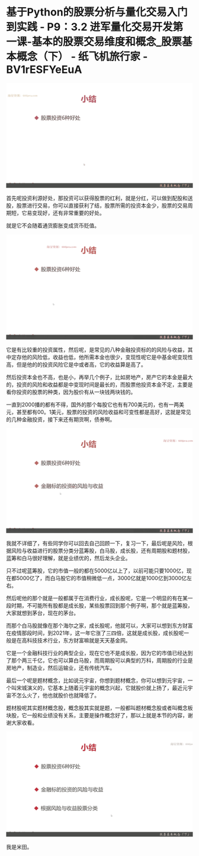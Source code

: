 # 基于Python的股票分析与量化交易入门到实践 - P9：3.2 进军量化交易开发第一课-基本的股票交易维度和概念_股票基本概念（下） - 纸飞机旅行家 - BV1rESFYeEuA

![](img/654705fea9377b14e4e6a47fb47e0980_0.png)

首先呢投资利源好处，那投资可以获得股票的红利，就是分红，可以做到配股和送股，股票进行交易，你可以直接获利了结，股票所需的投资本金少，股票的交易周期短，它易变现好，还有非常重要的好处。

就是它不会随着通货膨胀变成货币贬值。

![](img/654705fea9377b14e4e6a47fb47e0980_2.png)

它是有比较重的投资属性，然后呢，是常见的八种金融投资标的的风险与收益，其中定存他的风险低，收益也低，他所需本金也很少，变现性呢它是中基金呢变现性高，但是他的的投资风险它是中或者高，它的收益算是高了。

然后投资本金也不高，也是小，再举几个例子，比如房地产，房产它的本金是最大的，投资的风险和收益都是中变现时间是最长的，而股票他投资本金不定，主要是看你投资的股票的种类，因为股价有从一块钱两块钱的。

一直到2000播的都有不得，国外的那个每股它也有有700美元的，也有一两美元，甚至都有00。1美元，股票的投资的风险收益和可变性都是高好，这就是常见的几种金融投资，接下来还有期货啊，债券啊。



![](img/654705fea9377b14e4e6a47fb47e0980_4.png)

我就不详细了，有些同学你可以回去自己回顾一下，复习一下，最后呢是风险，根据风险与收益进行的股票分类分蓝筹股，白马股，成长股，还有周期股和题材股，蓝筹和白马很好理解，就是业绩优的，然后龙头企业。

只不过呢蓝筹股，它的市值一般的都在5000亿以上了，以前可能只要1000亿，现在都5000亿了，而白马股它的市值稍微低一点，3000亿就是1000亿到3000亿左右。

然后呢他的那个就是一般都属于在消费行业，成长股呢，它是一个明显的有在某一段时期，不可能所有股都是成长股，某些股票回到那个例子啊，那个就是蓝筹股，大家就想到茅台，现在的茅台。

而那个白马股就像在那个海尔之家，成长股呢，他就可以，大家可以想到东方财富在疫情那段时间，到2021年，这一年它涨了三四倍，这就是成长股，成长股呢一般是在高科技技术行业，东方财富嘛就是天天基金网。

它是一个金融科技行业的典型企业，现在它也不是成长股，因为它的市值已经达到了那个两三千亿，它也可以算白马股，而周期股可以典型的万科，周期股的行业是房地产，制造业，然后运输业，还有传统汽车。

最后一个呢是题材概念，比如说元宇宙，你想到题材概念，你可以想到元宇宙，一个叫宋城演义的，它基本上随着元宇宙的概念兴起，它就股价就上扬了，最近元宇宙不怎么火了，他也就股价也就降低了。

题材股呢其实题材概念股，概念股其实就是题，一般都叫题材概念股或者叫概念板块股，它一般和业绩没有关系，主要是操作概念好了，那以上就是本节的内容，谢谢大家收看。



![](img/654705fea9377b14e4e6a47fb47e0980_6.png)

我是米田。